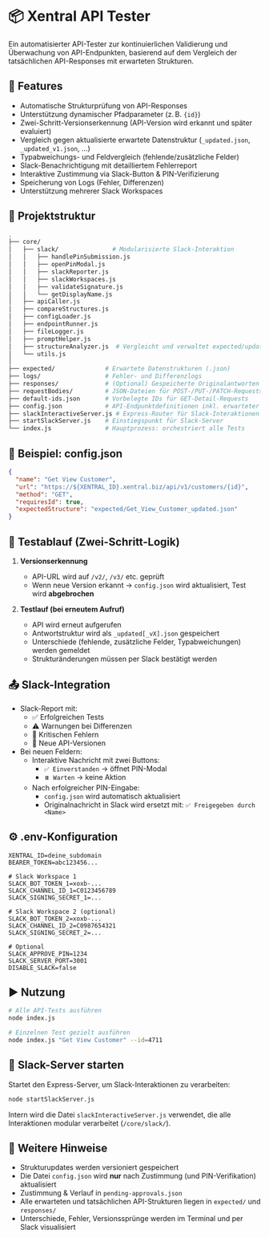 # 📦 Xentral API Tester

Ein automatisierter API-Tester zur kontinuierlichen Validierung und Überwachung von API-Endpunkten, basierend auf dem Vergleich der tatsächlichen API-Responses mit erwarteten Strukturen.

## 🚀 Features

- Automatische Strukturprüfung von API-Responses
- Unterstützung dynamischer Pfadparameter (z. B. `{id}`)
- Zwei-Schritt-Versionserkennung (API-Version wird erkannt und später evaluiert)
- Vergleich gegen aktualisierte erwartete Datenstruktur (`_updated.json`, `_updated_v1.json`, ...)
- Typabweichungs- und Feldvergleich (fehlende/zusätzliche Felder)
- Slack-Benachrichtigung mit detailliertem Fehlerreport
- Interaktive Zustimmung via Slack-Button & PIN-Verifizierung
- Speicherung von Logs (Fehler, Differenzen)
- Unterstützung mehrerer Slack Workspaces

## 🧱 Projektstruktur

```bash
.
├── core/                  
│   ├── slack/               # Modularisierte Slack-Interaktion
│   │   ├── handlePinSubmission.js
│   │   ├── openPinModal.js
│   │   ├── slackReporter.js
│   │   ├── slackWorkspaces.js
│   │   ├── validateSignature.js
│   │   └── getDisplayName.js
│   ├── apiCaller.js       
│   ├── compareStructures.js
│   ├── configLoader.js    
│   ├── endpointRunner.js  
│   ├── fileLogger.js      
│   ├── promptHelper.js    
│   ├── structureAnalyzer.js  # Vergleicht und verwaltet expected/updated-Strukturen
│   └── utils.js           
│
├── expected/              # Erwartete Datenstrukturen (.json)
├── logs/                  # Fehler- und Differenzlogs
├── responses/             # (Optional) Gespeicherte Originalantworten
├── requestBodies/         # JSON-Dateien für POST-/PUT-/PATCH-Requests
├── default-ids.json       # Vorbelegte IDs für GET-Detail-Requests
├── config.json            # API-Endpunktdefinitionen inkl. erwarteter Struktur
├── slackInteractiveServer.js # Express-Router für Slack-Interaktionen
├── startSlackServer.js    # Einstiegspunkt für Slack-Server
└── index.js               # Hauptprozess: orchestriert alle Tests
```

## 🔧 Beispiel: config.json

```json
{
  "name": "Get View Customer",
  "url": "https://${XENTRAL_ID}.xentral.biz/api/v1/customers/{id}",
  "method": "GET",
  "requiresId": true,
  "expectedStructure": "expected/Get_View_Customer_updated.json"
}
```

## 🧪 Testablauf (Zwei-Schritt-Logik)

1. **Versionserkennung**  
   - API-URL wird auf `/v2/`, `/v3/` etc. geprüft  
   - Wenn neue Version erkannt → `config.json` wird aktualisiert, Test wird **abgebrochen**

2. **Testlauf (bei erneutem Aufruf)**  
   - API wird erneut aufgerufen  
   - Antwortstruktur wird als `_updated[_vX].json` gespeichert  
   - Unterschiede (fehlende, zusätzliche Felder, Typabweichungen) werden gemeldet  
   - Strukturänderungen müssen per Slack bestätigt werden

## 📤 Slack-Integration

- Slack-Report mit:
  - ✅ Erfolgreichen Tests
  - ⚠️ Warnungen bei Differenzen
  - 🔴 Kritischen Fehlern
  - 🔄 Neue API-Versionen
- Bei neuen Feldern:
  - Interaktive Nachricht mit zwei Buttons:
    - `✅ Einverstanden` → öffnet PIN-Modal
    - `⏸️ Warten` → keine Aktion
  - Nach erfolgreicher PIN-Eingabe:
    - `config.json` wird automatisch aktualisiert
    - Originalnachricht in Slack wird ersetzt mit: `✅ Freigegeben durch <Name>`

## ⚙️ .env-Konfiguration

```env
XENTRAL_ID=deine_subdomain
BEARER_TOKEN=abc123456...

# Slack Workspace 1
SLACK_BOT_TOKEN_1=xoxb-...
SLACK_CHANNEL_ID_1=C0123456789
SLACK_SIGNING_SECRET_1=...

# Slack Workspace 2 (optional)
SLACK_BOT_TOKEN_2=xoxb-...
SLACK_CHANNEL_ID_2=C0987654321
SLACK_SIGNING_SECRET_2=...

# Optional
SLACK_APPROVE_PIN=1234
SLACK_SERVER_PORT=3001
DISABLE_SLACK=false
```

## ▶️ Nutzung

```bash
# Alle API-Tests ausführen
node index.js

# Einzelnen Test gezielt ausführen
node index.js "Get View Customer" --id=4711
```

## 🔄 Slack-Server starten

Startet den Express-Server, um Slack-Interaktionen zu verarbeiten:

```bash
node startSlackServer.js
```

Intern wird die Datei `slackInteractiveServer.js` verwendet, die alle Interaktionen modular verarbeitet (`/core/slack/`).

## 🧠 Weitere Hinweise

- Strukturupdates werden versioniert gespeichert
- Die Datei `config.json` wird **nur** nach Zustimmung (und PIN-Verifikation) aktualisiert
- Zustimmung & Verlauf in `pending-approvals.json`
- Alle erwarteten und tatsächlichen API-Strukturen liegen in `expected/` und `responses/`
- Unterschiede, Fehler, Versionssprünge werden im Terminal und per Slack visualisiert
